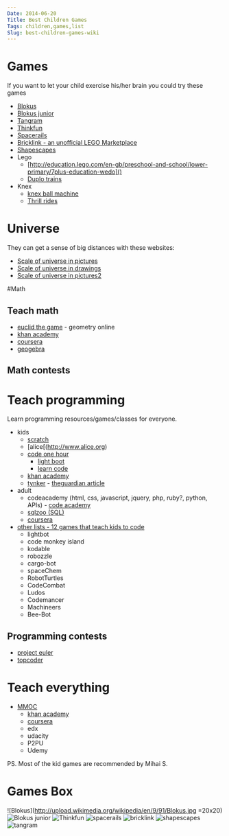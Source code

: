 ```yaml
---
Date: 2014-06-20
Title: Best Children Games
Tags: children,games,list
Slug: best-children-games-wiki
---
```


# Games

If you want to let your child exercise his/her brain you could try these games 

- [Blokus](http://en.wikipedia.org/wiki/Blokus)
- [Blokus junior](http://en.wikipedia.org/wiki/Blokus#Blokus_Junior)
- [Tangram](http://en.wikipedia.org/wiki/Tangram)
- [Thinkfun](http://www.thinkfun.com/rectangle)
- [Spacerails](http://www.spacerails.com/shop)
- [Bricklink - an unofficial LEGO Marketplace](http://www.bricklink.com/browseStores.asp?countryID=DE&groupState=Y)
- [Shapescapes](http://www.shapescapes.com)
- Lego
    - [http://education.lego.com/en-gb/preschool-and-school/lower-primary/7plus-education-wedo]()
    - [Duplo trains](http://www.lego.com/en-us/duplo/products/10558-number-train)
- Knex
    - [knex ball machine](http://www.instructables.com/id/Metropolis-a-Knex-Ball-Machine)
    - [Thrill rides](http://www.knex.com/Thrill_Rides)

# Universe
They can get a sense of big distances with these websites:
- [Scale of universe in pictures](http://micro.magnet.fsu.edu/primer/java/scienceopticsu/powersof10/)
- [Scale of universe in drawings](http://htwins.net/scale2/)
- [Scale of universe in pictures2](http://www.openculture.com/2013/03/magnifying_the_universe_move_from_atoms_to_galaxies_in_hd.html)

#Math

## Teach math
- [euclid the game](http://euclidthegame.org/Level1.html) - geometry online
- [khan academy](http://www.khanacademy.org)
- [coursera](https://www.coursera.org)
- [geogebra](http://tube.geogebra.org/?lang=en)
## Math contests

# Teach programming

Learn programming resources/games/classes for everyone.
 
- kids
    - [scratch](http://scratch.mit.edu)
	- [alice[(http://www.alice.org)
    - [code one hour](http://csedweek.org/learn)
        - [light boot](http://light-bot.com/hocflash.html)
        - [learn code](http://learn.code.org/hoc/1) 
    - [khan academy](http://www.khanacademy.org)
	- [tynker](http://www.tynker.com/) - [theguardian article](http://www.theguardian.com/technology/2014/jul/24/tynker-coding-kids-app-programming-android)
- adult
    - codeacademy (html, css, javascript, jquery, php, ruby?, python, APIs) - [code academy](http://www.codecademy.com)
    - [sqlzoo (SQL)](http://sqlzoo.net)
    - [coursera](https://www.coursera.org)
- [other lists - 12 games that teach kids to code](http://venturebeat.com/2014/06/03/12-games-that-teach-kids-to-code/view-all/)
    - lightbot
	- code monkey island
	- kodable
	- robozzle
	- cargo-bot
	- spaceChem
	- RobotTurtles
	- CodeCombat
	- Ludos
	- Codemancer
	- Machineers
	- Bee-Bot

## Programming contests
- [project euler](https://projecteuler.net)
- [topcoder](http://topcoder.com)

# Teach everything
- [MMOC](http://en.wikipedia.org/wiki/Massive_open_online_course)
    - [khan academy](http://www.khanacademy.org)
    - [coursera](https://www.coursera.org)
    - edx
    - udacity
	- P2PU
	- Udemy

PS. Most of the kid games are recommended by Mihai S. 

# Games Box
![Blokus](http://upload.wikimedia.org/wikipedia/en/9/91/Blokus.jpg =20x20)
![Blokus junior](http://s.s-bol.com/imgbase0/imagebase/large/FC/6/8/8/4/1004004011284886_1.jpg)
![Thinkfun](http://www.thinkfun.com/sites/default/files/images/product_library/aha_rectangle/AHARecTa_1310_lores.jpg?1284504303)
![spacerails](http://www.spacerails.com/wp-content/uploads/2012/10/spacerail-level-1-300x300.jpg)
![bricklink](http://www.bricklink.com/SL/75000-1.jpg?1)
![shapescapes](http://www.shapescapes.com/images/shapescapes.png)
![tangram](http://upload.wikimedia.org/wikipedia/commons/thumb/0/0e/Convex_tangram_shapes.svg/526px-Convex_tangram_shapes.svg.png)